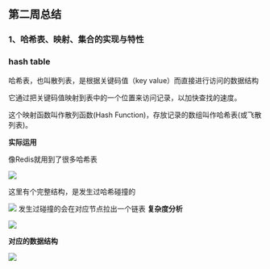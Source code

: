 ## 第二周总结

### 1、哈希表、映射、集合的实现与特性

### hash table

哈希表，也叫散列表，是根据关键码值（key value）而直接进行访问的数据结构

它通过把关键码值映射到表中的一个位置来访问记录，以加快查找的速度。

这个映射函数叫作散列函数(Hash Function)，存放记录的数组叫作哈希表(或飞散列表)。

**实际运用**

像Redis就用到了很多哈希表


![](https://files.mdnice.com/user/5287/bb9c8161-dec5-409f-8569-4a5cf8934bd1.png)

这里有个完整结构，是发生过哈希碰撞的

![](https://files.mdnice.com/user/5287/79a031d8-d15a-4e5c-926e-c78a19887bd4.png)
发生过碰撞的会在对应节点拉出一个链表
**复杂度分析**

![](https://files.mdnice.com/user/5287/d036ec7d-f4d3-4f7d-8b76-4fa700487a4b.png)

**对应的数据结构**

![](https://files.mdnice.com/user/5287/f594d618-c298-4167-9ae2-8739ee5b9841.png)

